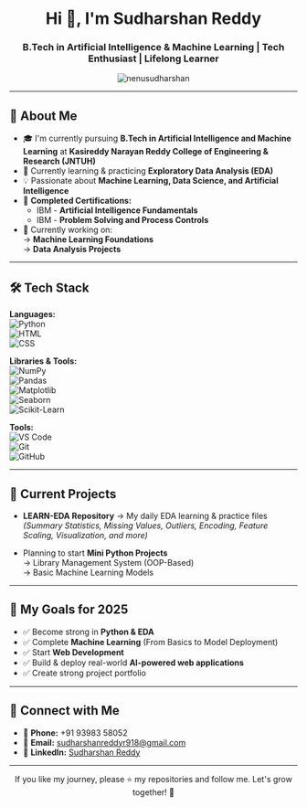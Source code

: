 <h1 align="center">Hi 👋, I'm Sudharshan Reddy</h1>
<h3 align="center">B.Tech in Artificial Intelligence & Machine Learning | Tech Enthusiast | Lifelong Learner</h3>

<p align="center">
  <img src="https://komarev.com/ghpvc/?username=nenusudharshan&label=Profile%20views&color=0e75b6&style=flat" alt="nenusudharshan" />
</p>

---

## 🚀 About Me

- 🎓 I'm currently pursuing **B.Tech in Artificial Intelligence and Machine Learning** at **Kasireddy Narayan Reddy College of Engineering & Research (JNTUH)**
- 🌱 Currently learning & practicing **Exploratory Data Analysis (EDA)**
- 💡 Passionate about **Machine Learning, Data Science, and Artificial Intelligence**
- 📄 **Completed Certifications:**
  - IBM - **Artificial Intelligence Fundamentals**
  - IBM - **Problem Solving and Process Controls**
- 📌 Currently working on:  
  → **Machine Learning Foundations**  
  → **Data Analysis Projects**  

---

## 🛠️ Tech Stack

**Languages:**  
![Python](https://img.shields.io/badge/-Python-05122A?style=flat&logo=python)  
![HTML](https://img.shields.io/badge/-HTML-05122A?style=flat&logo=html5)  
![CSS](https://img.shields.io/badge/-CSS-05122A?style=flat&logo=css3)

**Libraries & Tools:**  
![NumPy](https://img.shields.io/badge/-NumPy-05122A?style=flat&logo=numpy)  
![Pandas](https://img.shields.io/badge/-Pandas-05122A?style=flat&logo=pandas)  
![Matplotlib](https://img.shields.io/badge/-Matplotlib-05122A?style=flat&logo=python)  
![Seaborn](https://img.shields.io/badge/-Seaborn-05122A?style=flat&logo=python)  
![Scikit-Learn](https://img.shields.io/badge/-Scikit--Learn-05122A?style=flat&logo=scikit-learn)

**Tools:**  
![VS Code](https://img.shields.io/badge/-VS%20Code-05122A?style=flat&logo=visual-studio-code)  
![Git](https://img.shields.io/badge/-Git-05122A?style=flat&logo=git)  
![GitHub](https://img.shields.io/badge/-GitHub-05122A?style=flat&logo=github)

---

## 📌 Current Projects

- **LEARN-EDA Repository** → My daily EDA learning & practice files  
  *(Summary Statistics, Missing Values, Outliers, Encoding, Feature Scaling, Visualization, and more)*

- Planning to start **Mini Python Projects**  
  → Library Management System (OOP-Based)  
  → Basic Machine Learning Models

---

## 🎯 My Goals for 2025

- ✅ Become strong in **Python & EDA**
- ✅ Complete **Machine Learning** (From Basics to Model Deployment)
- ✅ Start **Web Development**
- ✅ Build & deploy real-world **AI-powered web applications**
- ✅ Create strong project portfolio

---

## 🤝 Connect with Me

- 📱 **Phone:** +91 93983 58052
- 📧 **Email:** sudharshanreddyr918@gmail.com
- 💼 **LinkedIn:** [Sudharshan Reddy](https://www.linkedin.com/in/sudharshan-reddy-bb06a9326)

---

<p align="center">
  If you like my journey, please ⭐️ my repositories and follow me. Let's grow together! 🚀
</p>
